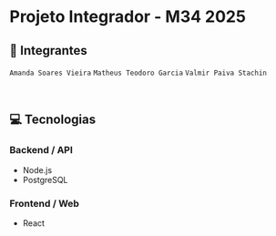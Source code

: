 # Projeto Integrador - M34 2025

## 💼 Integrantes

`Amanda Soares Vieira` `Matheus Teodoro Garcia` `Valmir Paiva Stachin`

<br />

## 💻 Tecnologias

### Backend / API

- Node.js
- PostgreSQL

### Frontend / Web

- React

<br />
